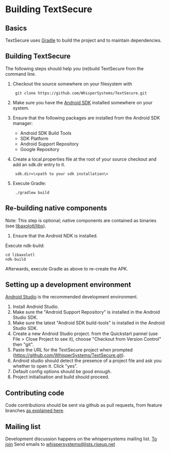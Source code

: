 Building TextSecure
=====================

Basics
------

TextSecure uses [Gradle](http://gradle.org) to build the project and to maintain
dependencies.

Building TextSecure
-------------------

The following steps should help you (re)build TextSecure from the command line.

1. Checkout the source somewhere on your filesystem with 

        git clone https://github.com/WhisperSystems/TextSecure.git

2. Make sure you have the [Android SDK](https://developer.android.com/sdk/index.html) installed somewhere on your system.
3. Ensure that the following packages are installed from the Android SDK manager:
    * Android SDK Build Tools
    * SDK Platform
    * Android Support Repository
    * Google Repository
4. Create a local.properties file at the root of your source checkout and add an sdk.dir entry to it.

        sdk.dir=\<path to your sdk installation\>

5. Execute Gradle:

        ./gradlew build

Re-building native components
-----------------------------

Note: This step is optional; native components are contained as binaries (see [libaxolotl/libs](libaxolotl/libs)).

1. Ensure that the Android NDK is installed.

Execute ndk-build:

    cd libaxolotl
    ndk-build

Afterwards, execute Gradle as above to re-create the APK.

Setting up a development environment
------------------------------------

[Android Studio](https://developer.android.com/sdk/installing/studio.html) is the recommended development environment.

1. Install Android Studio.
2. Make sure the "Android Support Repository" is installed in the Android Studio SDK.
3. Make sure the latest "Android SDK build-tools" is installed in the Android Studio SDK.
4. Create a new Android Studio project. from the Quickstart pannel (use File > Close Project to see it), choose "Checkout from Version Control" then "git".
5. Paste the URL for the TextSecure project when prompted (https://github.com/WhisperSystems/TextSecure.git).
6. Android studio should detect the presence of a project file and ask you whether to open it. Click "yes".
7. Default config options should be good enough.
8. Project initialisation and build should proceed.

Contributing code
-----------------

Code contributions should be sent via github as pull requests, from feature branches [as explained here](https://help.github.com/articles/using-pull-requests).

Mailing list
------------

Development discussion happens on the whispersystems mailing list.
[To join](https://lists.riseup.net/www/info/whispersystems)
Send emails to whispersystems@lists.riseup.net
